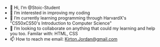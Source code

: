- 👋 Hi, I’m @Stoic-Student
- 👀 I’m interested in improving my coding  
- 🌱 I’m currently learning programming through HarvardX's "CS50xCS50's Introduction to Computer Science"
- 💞️ I’m looking to collaborate on anything that could my learning and help you too. Familar with: HTML, CSS
- 📫 How to reach me email: Kirton.Jordan@gmail.com

<!---
Stoic-Student/Stoic-Student is a ✨ special ✨ repository because its `README.md` (this file) appears on your GitHub profile.
You can click the Preview link to take a look at your changes.
--->
